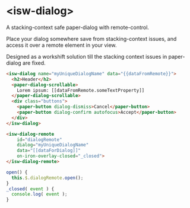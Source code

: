# \<isw-dialog\>

A stacking-context safe paper-dialog with remote-control.

Place your dialog somewhere save from stacking-context issues, and access it over a remote element in your view.

Designed as a workshift solution till the stacking context issues in paper-dialog are fixed.

```html
<isw-dialog name="myUniqueDialogName" data="{{dataFromRemote}}">
  <h2>Header</h2>
  <paper-dialog-scrollable>
    Lorem ipsum: [[dataFromRemote.someTextProperty]]
  </paper-dialog-scrollable>
  <div class="buttons">
    <paper-button dialog-dismiss>Cancel</paper-button>
    <paper-button dialog-confirm autofocus>Accept</paper-button>
  </div>
</isw-dialog>
```

```html
<isw-dialog-remote
    id="dialogRemote"
    dialog="myUniqueDialogName"
    data="[[dataForDialog]]"
    on-iron-overlay-closed="_closed">
</isw-dialog-remote>
```

```javascript
open() {
  this.$.dialogRemote.open();
}
_closed( event ) {
  console.log( event );
}
```